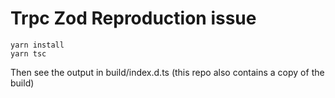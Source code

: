 # Trpc Zod Reproduction issue

```
yarn install
yarn tsc
```

Then see the output in build/index.d.ts (this repo also contains a copy of the build)
